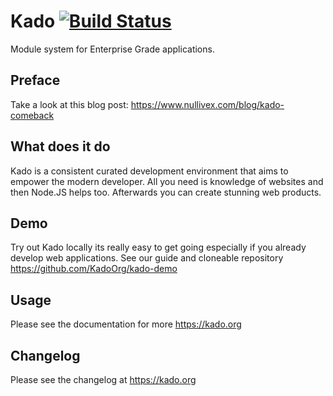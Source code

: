 # Kado [![Build Status](https://travis-ci.org/nullivex/kado.svg?branch=master)](https://travis-ci.org/nullivex/kado)

Module system for Enterprise Grade applications.

## Preface

Take a look at this blog post: https://www.nullivex.com/blog/kado-comeback

## What does it do

Kado is a consistent curated development environment that aims to
empower the modern developer. All you need is knowledge of websites
and then Node.JS helps too. Afterwards you can create stunning web
products.

## Demo

Try out Kado locally its really easy to get going especially if you
already develop web applications. See our guide and cloneable repository
https://github.com/KadoOrg/kado-demo

## Usage

Please see the documentation for more https://kado.org

## Changelog

Please see the changelog at https://kado.org
